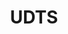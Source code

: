 ---
layout: default
title: UDTS
parent: Multi-Cloud and Migration
grand_parent: Public Cloud
permalink: /public-cloud/multi-cloud-migration/udts/
nav_order: 1
---